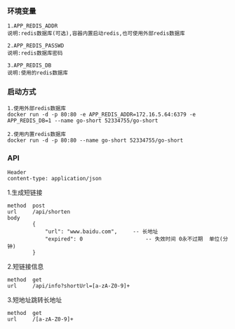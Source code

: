 
### 环境变量
	
	1.APP_REDIS_ADDR
	说明:redis数据库(可选),容器内置启动redis,也可使用外部redis数据库

	2.APP_REDIS_PASSWD
	说明:redis数据库密码
	
	3.APP_REDIS_DB
	说明:使用的redis数据库

### 启动方式
	
	1.使用外部redis数据库
	docker run -d -p 80:80 -e APP_REDIS_ADDR=172.16.5.64:6379 -e APP_REDIS_DB=1 --name go-short 52334755/go-short

	2.使用内置redis数据库
	docker run -d -p 80:80 --name go-short 52334755/go-short


### API


	Header	
	content-type: application/json
	
1.生成短链接

	method	post
	url		/api/shorten
	body
			{
			    "url": "www.baidu.com",		-- 长地址
			    "expired": 0					-- 失效时间 0永不过期  单位(分钟)
			}
	
	
2.短链接信息

	method 	get
	url		/api/info?shortUrl=[a-zA-Z0-9]+
	

3.短地址跳转长地址
	
	method	get
	url		/[a-zA-Z0-9]+
